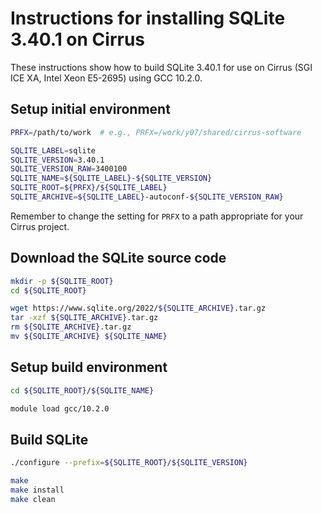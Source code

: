 Instructions for installing SQLite 3.40.1 on Cirrus
===================================================

These instructions show how to build SQLite 3.40.1 for use on Cirrus (SGI ICE XA, Intel Xeon E5-2695)
using GCC 10.2.0.


Setup initial environment
-------------------------

```bash
PRFX=/path/to/work  # e.g., PRFX=/work/y07/shared/cirrus-software

SQLITE_LABEL=sqlite
SQLITE_VERSION=3.40.1
SQLITE_VERSION_RAW=3400100
SQLITE_NAME=${SQLITE_LABEL}-${SQLITE_VERSION}
SQLITE_ROOT=${PRFX}/${SQLITE_LABEL}
SQLITE_ARCHIVE=${SQLITE_LABEL}-autoconf-${SQLITE_VERSION_RAW}
```

Remember to change the setting for `PRFX` to a path appropriate for your Cirrus project.


Download the SQLite source code
-------------------------------

```bash
mkdir -p ${SQLITE_ROOT}
cd ${SQLITE_ROOT}

wget https://www.sqlite.org/2022/${SQLITE_ARCHIVE}.tar.gz
tar -xzf ${SQLITE_ARCHIVE}.tar.gz
rm ${SQLITE_ARCHIVE}.tar.gz
mv ${SQLITE_ARCHIVE} ${SQLITE_NAME}
```


Setup build environment
-----------------------

```bash
cd ${SQLITE_ROOT}/${SQLITE_NAME}

module load gcc/10.2.0
```


Build SQLite
------------

```bash
./configure --prefix=${SQLITE_ROOT}/${SQLITE_VERSION}

make
make install
make clean
```

